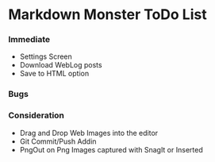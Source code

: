 # Markdown Monster ToDo List

### Immediate
* Settings Screen
* Download WebLog posts
* Save to HTML option

### Bugs

### Consideration
* Drag and Drop Web Images into the editor
* Git Commit/Push Addin
* PngOut on Png Images captured with SnagIt or Inserted

